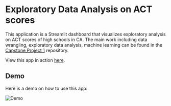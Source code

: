 # Exploratory Data Analysis on ACT scores

This application is a Streamlit dashboard that visualizes exploratory analysis on ACT scores of high schools in CA. The main work including data wrangling, exploratory data analysis, machine learning can be found in the [Capstone Project 1](https://github.com/Meralbalik/Capstone-Project-1) repository.

View this app in action [here](https://actstreamlit.herokuapp.com/).

## Demo

Here is a demo on how to use this app:


![Demo](act_demo.gif)
